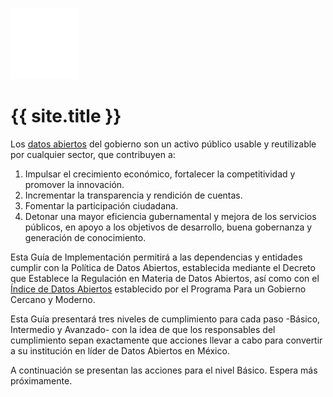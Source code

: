 ![Logo Datos Abiertos](../assets/images/datos.gob.mx_logo.svg)

# {{ site.title }}

Los [datos abiertos](http://datos.gob.mx/acerca/) del gobierno son un activo público usable y reutilizable por cualquier sector, que contribuyen a:

1. Impulsar el crecimiento económico, fortalecer la competitividad y promover la innovación.
2. Incrementar la transparencia y rendición de cuentas.
3. Fomentar la participación ciudadana.
4. Detonar una mayor eficiencia gubernamental y mejora de los servicios públicos, en apoyo a los objetivos de desarrollo, buena gobernanza y generación de conocimiento.

Esta Guía de Implementación permitirá a las dependencias y entidades cumplir con la Política de Datos Abiertos, establecida mediante el Decreto que Establece la Regulación en Materia de Datos Abiertos, así como con el [Índice de Datos Abiertos](http://www.funcionpublica.gob.mx/web/doctos/ua/ssfp/uegdg/pgcm/material/documentos/ti_3_pgcm_bases_lineam_datosabiertos.pdf) establecido por el Programa Para un Gobierno Cercano y Moderno.

Esta Guía presentará tres niveles de cumplimiento para cada paso -Básico, Intermedio y Avanzado- con la idea de que los responsables del cumplimiento sepan exactamente que acciones llevar a cabo para convertir a su institución en líder de Datos Abiertos en México.

A continuación se presentan las acciones para el nivel Básico. Espera más próximamente.

